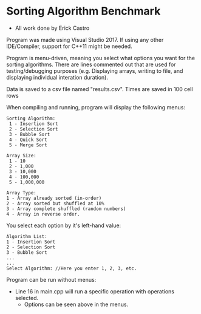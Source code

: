 # Sorting Algorithm Benchmark
 - All work done by Erick Castro

Program was made using Visual Studio 2017. If using any other IDE/Compiler, support for C++11 might be needed.

Program is menu-driven, meaning you select what options you want for the sorting algorithms. There are lines commented out that are used for testing/debugging purposes (e.g. Displaying arrays, writing to file, and displaying individual interation duration).

Data is saved to a csv file named "results.csv". Times are saved in 100 cell rows

When compiling and running, program will display the following menus:

    Sorting Algorithm:
     1 - Insertion Sort
     2 - Selection Sort
     3 - Bubble Sort
     4 - Quick Sort
     5 - Merge Sort

    Array Size: 
     1 - 10
     2 - 1,000
     3 - 10,000
     4 - 100,000
     5 - 1,000,000

    Array Type:
    1 - Array already sorted (in-order)
    2 - Array sorted but shuffled at 10%
    3 - Array complete shuffled (random numbers)
    4 - Array in reverse order.
				
You select each option by it's left-hand value:

	Algorithm List:
	1 - Insertion Sort 
	2 - Selection Sort
	3 - Bubble Sort 
	...
	...
	Select Algorithm: //Here you enter 1, 2, 3, etc.

Program can be run without menus:
 - Line 16 in main.cpp will run a specific operation with operations selected.
    - Options can be seen above in the menus.
